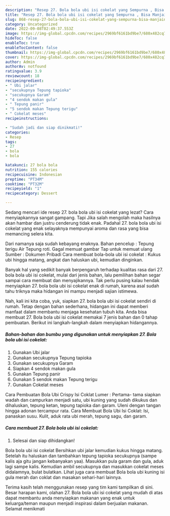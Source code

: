```yaml
---
description: "Resep 27. Bola bola ubi isi cokelat yang Sempurna , Bisa Manjain Lidah"
title: "Resep 27. Bola bola ubi isi cokelat yang Sempurna , Bisa Manjain Lidah"
slug: 868-resep-27-bola-bola-ubi-isi-cokelat-yang-sempurna-bisa-manjain-lidah
category: Uncategorized
date: 2022-09-08T02:49:37.553Z
image: https://img-global.cpcdn.com/recipes/2969bf6161bd9be7/680x482cq70/27-bola-bola-ubi-isi-cokelat-foto-resep-utama.jpg
hideToc: false
enableToc: true
enableTocContent: false
thumbnail: https://img-global.cpcdn.com/recipes/2969bf6161bd9be7/680x482cq70/27-bola-bola-ubi-isi-cokelat-foto-resep-utama.jpg
cover: https://img-global.cpcdn.com/recipes/2969bf6161bd9be7/680x482cq70/27-bola-bola-ubi-isi-cokelat-foto-resep-utama.jpg
author: Admin
authorAv: notfound
ratingvalue: 3.9
reviewcount: 18
recipeingredient:
- " Ubi jalar"
- "secukupnya Tepung tapioka"
- "secukupnya Garam"
- "4 sendok makan gula"
- " Tepung panir"
- "5 sendok makan Tepung terigu"
- " Cokelat meses"
recipeinstructions:

- "Sudah jadi dan siap dinikmati!"
categories:
- Resep
tags:
- 27
- bola
- bola

katakunci: 27 bola bola 
nutrition: 155 calories
recipecuisine: Indonesian
preptime: "PT34M"
cooktime: "PT32M"
recipeyield: "1"
recipecategory: Dessert

---
```



Sedang mencari ide resep 27. bola bola ubi isi cokelat yang lezat? Cara menyiapkannya sangat gampang. Tapi Jika salah mengolah maka hasilnya akan hambar dan justru cenderung tidak enak. Padahal 27. bola bola ubi isi cokelat yang enak selayaknya mempunyai aroma dan rasa yang bisa memancing selera kita.


Dari namanya saja sudah kebayang enaknya. Bahan pencelup : Tepung terigu Air Tepung roti. Gagal memuat gambar Tap untuk memuat ulang Sumber : Dokumen Pribadi Cara membuat bola-bola ubi isi cokelat : Kukus ubi hingga matang, angkat dan haluskan ubi, kemudian dinginkan.

Banyak hal yang sedikit banyak berpengaruh terhadap kualitas rasa dari 27. bola bola ubi isi cokelat, mulai dari jenis bahan, lalu pemilihan bahan segar sampai cara membuat dan menyajikannya. Tak perlu pusing kalau hendak menyiapkan 27. bola bola ubi isi cokelat enak di rumah, karena asal sudah tahu triknya maka hidangan ini mampu menjadi sajian istimewa.


Nah, kali ini kita coba, yuk, siapkan 27. bola bola ubi isi cokelat sendiri di rumah. Tetap dengan bahan sederhana, hidangan ini dapat memberi manfaat dalam membantu menjaga kesehatan tubuh kita. Anda bisa membuat 27. Bola bola ubi isi cokelat memakai 7 jenis bahan dan 0 tahap pembuatan. Berikut ini langkah-langkah dalam menyiapkan hidangannya.

<!--inarticleads1-->

##### Bahan-bahan dan bumbu yang digunakan untuk menyiapkan 27. Bola bola ubi isi cokelat:

1. Gunakan  Ubi jalar
1. Gunakan secukupnya Tepung tapioka
1. Gunakan secukupnya Garam
1. Siapkan 4 sendok makan gula
1. Gunakan  Tepung panir
1. Gunakan 5 sendok makan Tepung terigu
1. Gunakan  Cokelat meses


Cara Pembuatan Bola Ubi Crispy Isi Coklat Lumer : Pertama- tama siapkan wadah dan campurkan menjadi satu, ubi kuning yang sudah dikukus dan dihaluskan, tepung ketan, tepung tapioka dan garam. Uleni dengan tangan hingga adonan tercampur rata. Cara Membuat Bola Ubi Isi Coklat: Isi, panaskan susu. Kulit, aduk rata ubi merah, tepung sagu, dan garam. 

<!--inarticleads2-->

##### Cara membuat 27. Bola bola ubi isi cokelat:


1. Selesai dan siap dihidangkan!

Bola bola ubi isi cokelat Bersihkan ubi jalar kemudian kukus hingga matang. Setelah itu haluskan dan tambahkan tepung tapioka secukupnya (sampe kalis aja gitu jangan kebanyakan yaa). Masukkan pula garam dan gula, aduk lagi sampe kalis. Kemudian ambil secukupnya dan masukkan cokelat meses didalamnya, bulat bulatkan. Lihat juga cara membuat Bola bola ubi kuning isi gula merah dan coklat dan masakan sehari-hari lainnya. 

Terima kasih telah menggunakan resep yang tim kami tampilkan di sini. Besar harapan kami, olahan 27. Bola bola ubi isi cokelat yang mudah di atas dapat membantu anda menyiapkan makanan yang enak untuk keluarga/teman maupun menjadi inspirasi dalam berjualan makanan. Selamat menikmati
